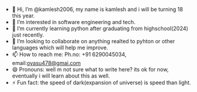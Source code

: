 - 👋 Hi, I’m @kamlesh2006, my name is kamlesh and i will be turning 18 this year.
- 👀 I’m interested in software engineering and tech.
- 🌱 I’m currently learning python after graduating from highschool(2024) just recently.
- 💞️ I’m looking to collaborate on anything realted to pyhton or other languages which will help me improve. 
- 📫 How to reach me: Ph.no: +91 6290045034, email:oyasu478@gmai.com
- 😄 Pronouns: well m not sure what to write here? its ok for now, eventually i will learn about this as well.
- ⚡ Fun fact: the speed of dark(expansion of universe) is speed than light.

<!---
kamlesh2006/kamlesh2006 is a ✨ special ✨ repository because its `README.md` (this file) appears on your GitHub profile.
You can click the Preview link to take a look at your changes.
--->
